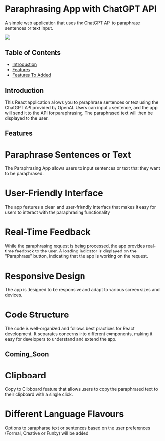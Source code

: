 
# Paraphrasing App with ChatGPT API

A simple web application that uses the ChatGPT API to paraphrase sentences or text input.

<img src={}/>

## Table of Contents
- [Introduction](#introduction)
- [Features](#features)
- [Features To Added](#Coming_Soon)


## Introduction

This React application allows you to paraphrase sentences or text using the ChatGPT API provided by OpenAI. Users can input a sentence, and the app will send it to the API for paraphrasing. The paraphrased text will then be displayed to the user.

## Features

# Paraphrase Sentences or Text
The Paraphrasing App allows users to input sentences or text that they want to be paraphrased.

# User-Friendly Interface
The app features a clean and user-friendly interface that makes it easy for users to interact with the paraphrasing functionality.


# Real-Time Feedback
While the paraphrasing request is being processed, the app provides real-time feedback to the user. A loading indicator is displayed on the "Paraphrase" button, indicating that the app is working on the request.

# Responsive Design
The app is designed to be responsive and adapt to various screen sizes and devices. 

# Code Structure
The code is well-organized and follows best practices for React development. It separates concerns into different components, making it easy for developers to understand and extend the app.


## Coming_Soon

# Clipboard
Copy to Clipboard feature that allows users to copy the paraphrased text to their clipboard with a single click.

# Different Language Flavours
Options to parapharse text or sentences based on the user preferences (Formal, Creative or Funky) will be added